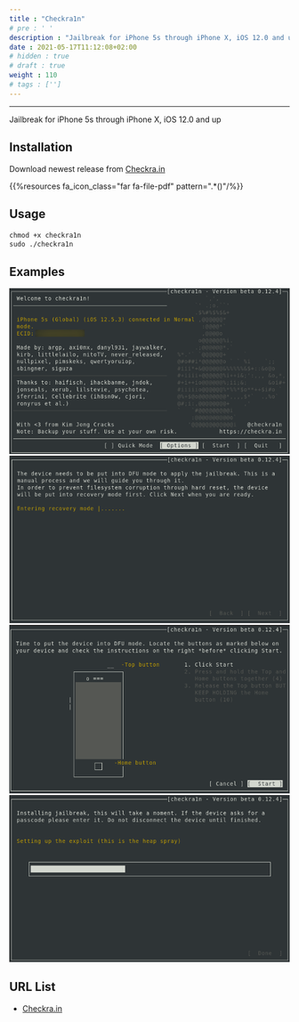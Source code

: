 ```yaml
---
title : "Checkra1n"
# pre : ' '
description : "Jailbreak for iPhone 5s through iPhone X, iOS 12.0 and up."
date : 2021-05-17T11:12:08+02:00
# hidden : true
# draft : true
weight : 110
# tags : ['']
---
```


---

Jailbreak for iPhone 5s through iPhone X, iOS 12.0 and up

## Installation

Download newest release from [Checkra.in](https://checkra.in/#release)

{{%resources fa_icon_class="far fa-file-pdf" pattern=".*()"/%}}

## Usage

```plain
chmod +x checkra1n
sudo ./checkra1n
```

## Examples

![Example](images/example-1.png)
![Example](images/example-2.png)
![Example](images/example-3.png)
![Example](images/example-4.png)

## URL List

- [Checkra.in](https://checkra.in/)
